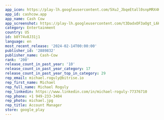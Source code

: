 ```yaml
---
app_icon: https://play-lh.googleusercontent.com/5XuJ_JbqeEtall0snpMRX4KdyN1xTfzPg59q6VE4FtxU2v9DywoDf2BQyEFbsyifvoug
app_id: cashcow.app
app_name: Cash Cow
app_screenshot: https://play-lh.googleusercontent.com/t3DadxOF3aOgt_L6HQDjjeJTV-kMbVteGxC4WtoWz6FJNnkBdZo3_7rN7ZTwJWucig0
category: Entertainment
country: US
id: b8Y74v8J31j1
language: en
most_recent_release: '2024-02-14T00:00:00'
publisher_id: '2889832'
publisher_name: Cash-Cow
rank: '200'
release_count_in_past_year: '10'
release_count_in_past_year_category: 17
release_count_in_past_year_top_in_category: 29
rep_email: michael.roguly@bitrise.io
rep_first_name: Michael
rep_full_name: Michael Roguly
rep_linkedin: https://www.linkedin.com/in/michael-roguly-77376710
rep_phone: +1 949-233-3404
rep_photo: michael.jpg
rep_title: Account Manager
store: google_play
---
```

